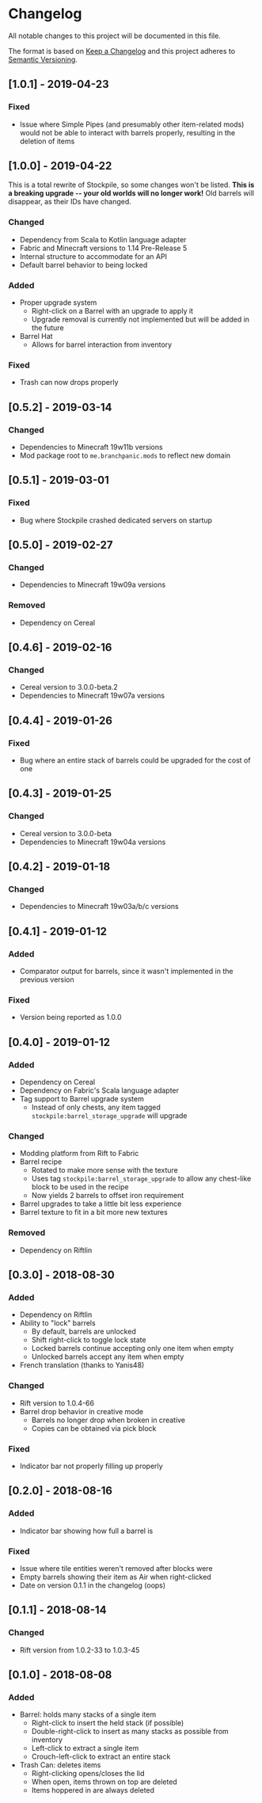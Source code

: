 # Changelog

All notable changes to this project will be documented in this file.

The format is based on [Keep a Changelog](http://keepachangelog.com/en/1.0.0/)
and this project adheres to [Semantic Versioning](http://semver.org/spec/v2.0.0.html).  

## [1.0.1] - 2019-04-23

### Fixed
 - Issue where Simple Pipes (and presumably other item-related mods) would not
   be able to interact with barrels properly, resulting in the deletion of 
   items

## [1.0.0] - 2019-04-22

This is a total rewrite of Stockpile, so some changes won't be listed.
**This is a breaking upgrade -- your old worlds will no longer work!** Old
barrels will disappear, as their IDs have changed.

### Changed
 - Dependency from Scala to Kotlin language adapter
 - Fabric and Minecraft versions to 1.14 Pre-Release 5
 - Internal structure to accommodate for an API 
 - Default barrel behavior to being locked
 
### Added
 - Proper upgrade system
   - Right-click on a Barrel with an upgrade to apply it
   - Upgrade removal is currently not implemented but will be added in the future
 - Barrel Hat
   - Allows for barrel interaction from inventory
   
### Fixed
 - Trash can now drops properly

## [0.5.2] - 2019-03-14

### Changed
 - Dependencies to Minecraft 19w11b versions
 - Mod package root to `me.branchpanic.mods` to reflect new domain

## [0.5.1] - 2019-03-01

### Fixed
 - Bug where Stockpile crashed dedicated servers on startup
 
## [0.5.0] - 2019-02-27

### Changed
 - Dependencies to Minecraft 19w09a versions

### Removed
 - Dependency on Cereal

## [0.4.6] - 2019-02-16

### Changed
 - Cereal version to 3.0.0-beta.2
 - Dependencies to Minecraft 19w07a versions

## [0.4.4] - 2019-01-26

### Fixed
 - Bug where an entire stack of barrels could be upgraded for the cost of one  

## [0.4.3] - 2019-01-25

### Changed
 - Cereal version to 3.0.0-beta
 - Dependencies to Minecraft 19w04a versions

## [0.4.2] - 2019-01-18

### Changed
 - Dependencies to Minecraft 19w03a/b/c versions

## [0.4.1] - 2019-01-12

### Added
 - Comparator output for barrels, since it wasn't implemented in the previous version
 
### Fixed
 - Version being reported as 1.0.0 

## [0.4.0] - 2019-01-12

### Added
 - Dependency on Cereal
 - Dependency on Fabric's Scala language adapter
 - Tag support to Barrel upgrade system
    - Instead of only chests, any item tagged `stockpile:barrel_storage_upgrade` will upgrade 

### Changed
 - Modding platform from Rift to Fabric
 - Barrel recipe
    - Rotated to make more sense with the texture
    - Uses tag `stockpile:barrel_storage_upgrade` to allow any chest-like block to be used in the recipe
    - Now yields 2 barrels to offset iron requirement
 - Barrel upgrades to take a little bit less experience
 - Barrel texture to fit in a bit more new textures
 
### Removed
 - Dependency on Riftlin

## [0.3.0] - 2018-08-30

### Added
 - Dependency on Riftlin
 - Ability to "lock" barrels
    - By default, barrels are unlocked
    - Shift right-click to toggle lock state
    - Locked barrels continue accepting only one item when empty
    - Unlocked barrels accept any item when empty
 - French translation (thanks to Yanis48)
    
### Changed
 - Rift version to 1.0.4-66
 - Barrel drop behavior in creative mode
    - Barrels no longer drop when broken in creative
    - Copies can be obtained via pick block
    
### Fixed
 - Indicator bar not properly filling up properly

## [0.2.0] - 2018-08-16

### Added
 - Indicator bar showing how full a barrel is

### Fixed
 - Issue where tile entities weren't removed after blocks were
 - Empty barrels showing their item as Air when right-clicked
 - Date on version 0.1.1 in the changelog (oops)

## [0.1.1] - 2018-08-14

### Changed
 - Rift version from 1.0.2-33 to 1.0.3-45

## [0.1.0] - 2018-08-08

### Added
 - Barrel: holds many stacks of a single item
    - Right-click to insert the held stack (if possible)
    - Double-right-click to insert as many stacks as possible from inventory
    - Left-click to extract a single item
    - Crouch-left-click to extract an entire stack
  - Trash Can: deletes items
    - Right-clicking opens/closes the lid
    - When open, items thrown on top are deleted
    - Items hoppered in are always deleted
